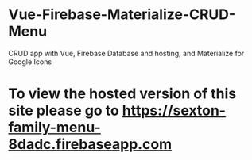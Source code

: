 # Vue-Firebase-Materialize-CRUD-Menu
CRUD app with Vue, Firebase Database and hosting, and Materialize for Google Icons
# To view the hosted version of this site please go to https://sexton-family-menu-8dadc.firebaseapp.com

